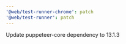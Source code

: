 ```yaml
---
'@web/test-runner-chrome': patch
'@web/test-runner': patch
---
```


Update puppeteer-core dependency to 13.1.3
